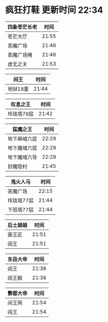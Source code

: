 # 疯狂打鞋 更新时间 22:34

| 四象苍茫长老   | 时间    |
|--------|-------|
| 苍茫大厅 | 21:55 |
| 恶魔广场 | 21:46 |
| 恶魔广场掩 | 21:46 |
| 虚无之关 | 21:53 |

| 间王   | 时间    |
|--------|-------|
| 地狱18重 | 21:44 |

| 叹息之王   | 时间    |
|--------|-------|
| 玲珑塔79层 | 21:42 |

| 猛魔之王   | 时间    |
|--------|-------|
| 地下麻域六层 | 22:29 |
| 地下魔域六层 | 22:29 |
| 地下魔域六导 | 22:29 |
| 封魔隐村 | 21:45 |

| 鬼火人马   | 时间    |
|--------|-------|
| 恶魔广场 | 22:15 |
| 玲珑塔77层 | 21:44 |
| 下班塔77层 | 21:44 |

| 后土娘娘   | 时间    |
|--------|-------|
| 画王区 | 21:51 |
| 阎王 | 21:51 |

| 东岳大帝   | 时间    |
|--------|-------|
| 阎王 | 21:38 |
| 阎王殿 | 21:38 |

| 酆都大帝   | 时间    |
|--------|-------|
| 间王网 | 21:54 |
| 阎王 | 21:54 |